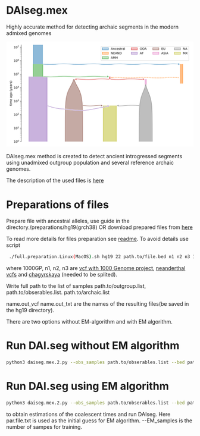 # DAIseg.mex
Highly accurate method for detecting archaic segments in the modern admixed genomes 


![Demography](https://github.com/Genomics-HSE/DAIseg.mex/blob/main/Mex.svg)


DAIseg.mex method is created to detect ancient introgressed segments using unadmixed outgroup population and several reference archaic genomes. 





The description of the used files is [here][1]




# Preparations of files

Prepare file with ancestral alleles, use guide in the directory./preparations/hg19(grch38) OR download prepared files from [here][6]   



To read more details for files preparation see [readme][2]. To avoid details use script 
```bash
 ./full.preparation.Linux(MacOS).sh hg19 22 path.to/file.bed n1 n2 n3 1000GP path.to/mex  path.to/europeans path.to/americans path.to/africans path.to/archaic name.out_vcf name.out_txt path.to/ancestral.allele.file
```
where 1000GP, n1, n2, n3 are [vcf with 1000 Genome project][3], [neanderthal vcfs][4] and [chagyrskaya][5] (needed to be splited). 

Write full path to the list of samples path.to/outgroup.list,  path.to/obserables.list. path.to/archaic.list

name.out_vcf name.out_txt are the names of the resulting files(be saved in the hg19 directory).





There are two options without EM-algorithm and with EM algorithm. 


# Run DAI.seg without EM algorithm



```bash
python3 daiseg.mex.2.py --obs_samples path.to/obserables.list --bed path.to/file.bed   --HMM_par par.file.txt --EM no --prepared_file ./hg19/name.out_txt --out_prefix out.chr --arch_cover ./hg19/arch.covering.chr22.txt --transition_matrix full --obs_type simple
```


# Run DAI.seg using EM algorithm

```bash
python3 daiseg.mex.2.py --obs_samples path.to/obserables.list --bed path.to/file.bed   --HMM_par par.file.txt --EM yes --EM_steps 20 --EM_samples 10 --prepared_file ./hg19/allels.ref.and.obs.chr22.txt --out_prefix out.chr22 --arch_cover ./hg19/arch.covering.chr22.txt --transition_matrix full --obs_type simple
```
to obtain estimations of the  coalescent times and run DAIseg. Here par.file.txt is used as the initial guess for EM algorithm.
--EM_samples is the number of sampes for training.




[1]: [here](https://github.com/Genomics-HSE/DAIseg/blob/main/File.types.md)
[2]: https://github.com/Genomics-HSE/DAIseg/blob/main/hg19/README.md
[6]: https://drive.google.com/drive/folders/1_zE9eaV3psFPRdFatkq-R1yGluvjgiX6?usp=sharing

[3]: http://ftp.1000genomes.ebi.ac.uk/vol1/ftp/release/20130502/ALL.chr22.phase3_shapeit2_mvncall_integrated_v5b.20130502.genotypes.vcf.gz 
[4]: http://cdna.eva.mpg.de/neandertal/Vindija/VCF/
[5]: http://ftp.eva.mpg.de/neandertal/ChagyrskayaOkladnikov/
[6]: https://drive.google.com/drive/folders/1_zE9eaV3psFPRdFatkq-R1yGluvjgiX6?usp=drive_link
